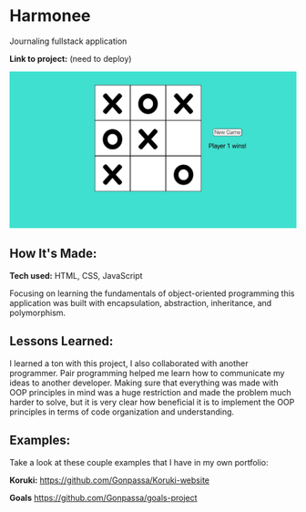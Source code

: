 # Harmonee
Journaling fullstack application

**Link to project:** (need to deploy)

![Harmonee](https://github.com/Gonpassa/tic-tac-toe/blob/main/tic-tac-toe.jpg?raw=true)

## How It's Made:

**Tech used:** HTML, CSS, JavaScript

Focusing on learning the fundamentals of object-oriented programming this application was built with encapsulation, abstraction, inheritance, and polymorphism. 

## Lessons Learned:

I learned a ton with this project, I also collaborated with another programmer. Pair programming helped me learn how to communicate my ideas to another developer. Making sure that everything was made with OOP principles in mind was a huge restriction and made the problem much harder to solve, but it is very clear how beneficial it is to implement the OOP principles in terms of code organization and understanding. 

## Examples:
Take a look at these couple examples that I have in my own portfolio:

**Koruki:** https://github.com/Gonpassa/Koruki-website

**Goals** https://github.com/Gonpassa/goals-project